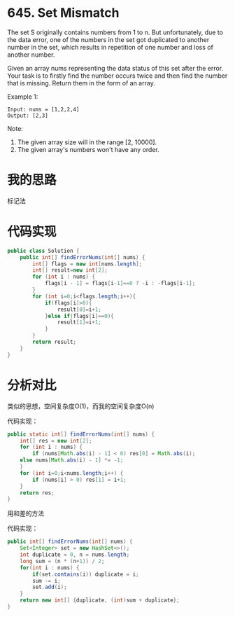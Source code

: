 ﻿# 645. Set Mismatch

The set S originally contains numbers from 1 to n. But unfortunately, due to the data error, one of the numbers in the set got duplicated to another number in the set, which results in repetition of one number and loss of another number.

Given an array nums representing the data status of this set after the error. Your task is to firstly find the number occurs twice and then find the number that is missing. Return them in the form of an array.

Example 1:

```
Input: nums = [1,2,2,4]
Output: [2,3]
```

Note:
1. The given array size will in the range [2, 10000].
2. The given array's numbers won't have any order.

# 我的思路

标记法

# 代码实现

```java
public class Solution {
    public int[] findErrorNums(int[] nums) {
        int[] flags = new int[nums.length];
        int[] result=new int[2];
        for (int i : nums) {
            flags[i - 1] = flags[i-1]==0 ? -i : -flags[i-1];
        }
        for (int i=0;i<flags.length;i++){
            if(flags[i]>0){
                result[0]=i+1;
            }else if(flags[i]==0){
                result[1]=i+1;
            }
        }
        return result;
    }
}
```

# 分析对比

类似的思想，空间复杂度O(1)，而我的空间复杂度O(n)

代码实现：

```java
public static int[] findErrorNums(int[] nums) {
    int[] res = new int[2];
    for (int i : nums) {
        if (nums[Math.abs(i) - 1] < 0) res[0] = Math.abs(i);
	else nums[Math.abs(i) - 1] *= -1;
    }
    for (int i=0;i<nums.length;i++) {
        if (nums[i] > 0) res[1] = i+1;
    }
    return res;
}
```

用和差的方法

代码实现：

```java
public int[] findErrorNums(int[] nums) {
    Set<Integer> set = new HashSet<>();
    int duplicate = 0, n = nums.length;
    long sum = (n * (n+1)) / 2;
    for(int i : nums) {
        if(set.contains(i)) duplicate = i;
        sum -= i;
        set.add(i);
    }
    return new int[] {duplicate, (int)sum + duplicate};
}
```